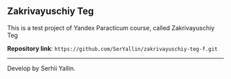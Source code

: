 ## Zakrivayuschiy Teg

This is a test project of Yandex Paracticum course, called Zakrivayuschiy Teg

**Repository link**: `https://github.com/SerYallin/zakrivayuschiy-teg-f.git`

---

Develop by Serhii Yallin.